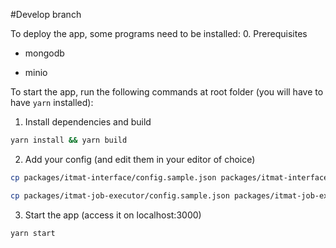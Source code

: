 #Develop branch

To deploy the app, some programs need to be installed:
0. Prerequisites
- mongodb

- minio



To start the app, run the following commands at root folder (you will have to have `yarn` installed):

1. Install dependencies and build
```bash
yarn install && yarn build
```

2. Add your config (and edit them in your editor of choice)
```bash
cp packages/itmat-interface/config.sample.json packages/itmat-interface/config.json

cp packages/itmat-job-executor/config.sample.json packages/itmat-job-executor/config.json
```

3. Start the app (access it on localhost:3000)
```bash
yarn start
```


